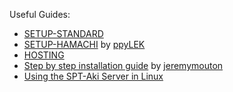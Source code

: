 Useful Guides:

- [SETUP-STANDARD](https://github.com/paulov-t/SIT.Core/wiki/Setup-Standard-English)
- [SETUP-HAMACHI](https://github.com/paulov-t/SIT.Core/wiki/Setup-Hamachi-English) by [ppyLEK](https://github.com/ppyLEK)
- [HOSTING](https://github.com/paulov-t/SIT.Core/wiki/Hosting-English)
- [Step by step installation guide](https://github.com/paulov-t/SIT.Core/wiki/Step-By-Step-Installation-Guide-English) by [jeremymouton](https://github.com/jeremymouton)
- [Using the SPT-Aki Server in Linux](./Guides/Run-Server-on-Linux-English.md)
